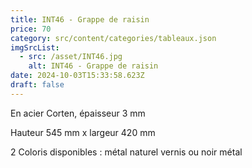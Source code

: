 ```yaml
---
title: INT46 - Grappe de raisin
price: 70
category: src/content/categories/tableaux.json
imgSrcList:
  - src: /asset/INT46.jpg
    alt: INT46 - Grappe de raisin
date: 2024-10-03T15:33:58.623Z
draft: false
---
```


En acier Corten, épaisseur 3 mm

Hauteur 545 mm  x largeur 420 mm 

2 Coloris disponibles : métal naturel vernis ou noir métal

